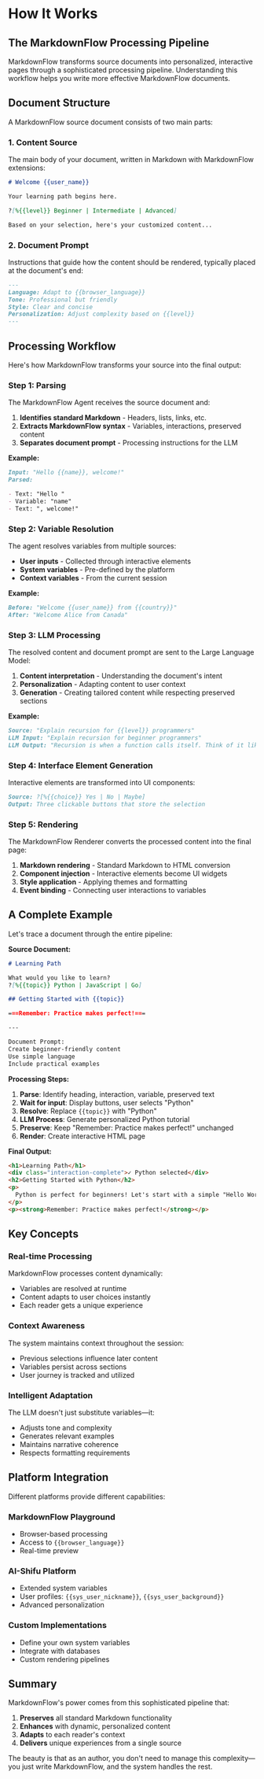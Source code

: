 # How It Works

## The MarkdownFlow Processing Pipeline

MarkdownFlow transforms source documents into personalized, interactive pages through a sophisticated processing pipeline. Understanding this workflow helps you write more effective MarkdownFlow documents.

## Document Structure

A MarkdownFlow source document consists of two main parts:

### 1. Content Source

The main body of your document, written in Markdown with MarkdownFlow extensions:

```markdown
# Welcome {{user_name}}

Your learning path begins here.

?[%{{level}} Beginner | Intermediate | Advanced]

Based on your selection, here's your customized content...
```

### 2. Document Prompt

Instructions that guide how the content should be rendered, typically placed at the document's end:

```markdown
---
Language: Adapt to {{browser_language}}
Tone: Professional but friendly
Style: Clear and concise
Personalization: Adjust complexity based on {{level}}
---
```

## Processing Workflow

Here's how MarkdownFlow transforms your source into the final output:

### Step 1: Parsing

The MarkdownFlow Agent receives the source document and:

1. **Identifies standard Markdown** - Headers, lists, links, etc.
2. **Extracts MarkdownFlow syntax** - Variables, interactions, preserved content
3. **Separates document prompt** - Processing instructions for the LLM

**Example:**

```markdown
Input: "Hello {{name}}, welcome!"
Parsed:

- Text: "Hello "
- Variable: "name"
- Text: ", welcome!"
```

### Step 2: Variable Resolution

The agent resolves variables from multiple sources:

- **User inputs** - Collected through interactive elements
- **System variables** - Pre-defined by the platform
- **Context variables** - From the current session

**Example:**

```markdown
Before: "Welcome {{user_name}} from {{country}}"
After: "Welcome Alice from Canada"
```

### Step 3: LLM Processing

The resolved content and document prompt are sent to the Large Language Model:

1. **Content interpretation** - Understanding the document's intent
2. **Personalization** - Adapting content to user context
3. **Generation** - Creating tailored content while respecting preserved sections

**Example:**

```markdown
Source: "Explain recursion for {{level}} programmers"
LLM Input: "Explain recursion for beginner programmers"
LLM Output: "Recursion is when a function calls itself. Think of it like Russian dolls..."
```

### Step 4: Interface Element Generation

Interactive elements are transformed into UI components:

```markdown
Source: ?[%{{choice}} Yes | No | Maybe]
Output: Three clickable buttons that store the selection
```

### Step 5: Rendering

The MarkdownFlow Renderer converts the processed content into the final page:

1. **Markdown rendering** - Standard Markdown to HTML conversion
2. **Component injection** - Interactive elements become UI widgets
3. **Style application** - Applying themes and formatting
4. **Event binding** - Connecting user interactions to variables

## A Complete Example

Let's trace a document through the entire pipeline:

**Source Document:**

```markdown
# Learning Path

What would you like to learn?
?[%{{topic}} Python | JavaScript | Go]

## Getting Started with {{topic}}

===Remember: Practice makes perfect!===

---

Document Prompt:
Create beginner-friendly content
Use simple language
Include practical examples
```

**Processing Steps:**

1. **Parse**: Identify heading, interaction, variable, preserved text
2. **Wait for input**: Display buttons, user selects "Python"
3. **Resolve**: Replace `{{topic}}` with "Python"
4. **LLM Process**: Generate personalized Python tutorial
5. **Preserve**: Keep "Remember: Practice makes perfect!" unchanged
6. **Render**: Create interactive HTML page

**Final Output:**

```html
<h1>Learning Path</h1>
<div class="interaction-complete">✓ Python selected</div>
<h2>Getting Started with Python</h2>
<p>
  Python is perfect for beginners! Let's start with a simple "Hello World"...
</p>
<p><strong>Remember: Practice makes perfect!</strong></p>
```

## Key Concepts

### Real-time Processing

MarkdownFlow processes content dynamically:

- Variables are resolved at runtime
- Content adapts to user choices instantly
- Each reader gets a unique experience

### Context Awareness

The system maintains context throughout the session:

- Previous selections influence later content
- Variables persist across sections
- User journey is tracked and utilized

### Intelligent Adaptation

The LLM doesn't just substitute variables—it:

- Adjusts tone and complexity
- Generates relevant examples
- Maintains narrative coherence
- Respects formatting requirements

## Platform Integration

Different platforms provide different capabilities:

### MarkdownFlow Playground

- Browser-based processing
- Access to `{{browser_language}}`
- Real-time preview

### AI-Shifu Platform

- Extended system variables
- User profiles: `{{sys_user_nickname}}`, `{{sys_user_background}}`
- Advanced personalization

### Custom Implementations

- Define your own system variables
- Integrate with databases
- Custom rendering pipelines

## Summary

MarkdownFlow's power comes from this sophisticated pipeline that:

1. **Preserves** all standard Markdown functionality
2. **Enhances** with dynamic, personalized content
3. **Adapts** to each reader's context
4. **Delivers** unique experiences from a single source

The beauty is that as an author, you don't need to manage this complexity—you just write MarkdownFlow, and the system handles the rest.
